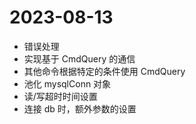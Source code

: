 # 2023-08-13

- 错误处理
- 实现基于 CmdQuery 的通信
- 其他命令根据特定的条件使用 CmdQuery
- 池化 mysqlConn 对象
- 读/写超时时间设置
- 连接 db 时，额外参数的设置